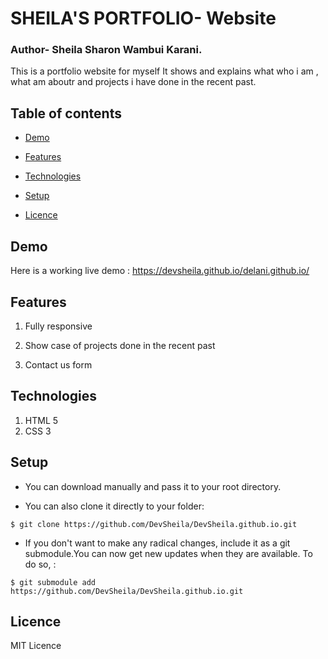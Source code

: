 # SHEILA'S PORTFOLIO-    Website
### Author- Sheila Sharon Wambui Karani.
This is a portfolio website for myself
It shows and explains what who i am , what am aboutr and projects i have done in the recent past.


## Table of contents
* [Demo](#demo)
 
* [Features](#features)

* [Technologies](#technologies)

* [Setup](#setup)

* [Licence](#Licence)

## Demo
Here is a working live demo :   https://devsheila.github.io/delani.github.io/
## Features

1. Fully responsive

1. Show case of projects done in the recent past

1. Contact us form

## Technologies

1. HTML 5
1. CSS 3


## Setup

* You can download  manually and pass it to your root directory.

* You can also clone it directly to your folder:

```
$ git clone https://github.com/DevSheila/DevSheila.github.io.git

```

* If you don't want to make any radical changes, include it as a git submodule.You  can now get new updates when they are available. To do so, :

```
$ git submodule add https://github.com/DevSheila/DevSheila.github.io.git

```





## Licence

MIT Licence
